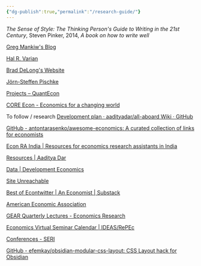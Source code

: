 ```yaml
---
{"dg-publish":true,"permalink":"/research-guide/"}
---
```


_The Sense of Style: The Thinking Person's Guide to Writing in the 21st Century_, Steven Pinker, 2014, _A book on how to write well_

[Greg Mankiw's Blog](https://gregmankiw.blogspot.com/)

[Hal R. Varian](https://people.ischool.berkeley.edu/~hal/)

[Brad DeLong's Website](https://web.archive.org/web/20000610173246/http://www.j-bradford-delong.net/Brad_De_Long's_Website.html)

[Jörn-Steffen Pischke](https://personal.lse.ac.uk/pischke/)

[Projects – QuantEcon](https://quantecon.org/projects/#filter=*)

[CORE Econ - Economics for a changing world](https://www.core-econ.org/)

To follow / research 
[Development plan · aadityadar/all-aboard Wiki · GitHub](https://github.com/aadityadar/all-aboard/wiki/Development-plan)

[GitHub - antontarasenko/awesome-economics: A curated collection of links for economists](https://github.com/antontarasenko/awesome-economics)

[Econ RA India | Resources for economics research assistants in India](https://aadityadar.com/econ_ra_india/)

[Resources | Aaditya Dar](https://aadityadar.com/resources/)

[Data | Development Economics](https://aadityadar.com/development_economics/)

[Site Unreachable](https://www.youtube.com/playlist?list=PLzxnLw9SwmcZC5vYA-0W3fsSzHtSoS3Qe)

[Best of Econtwitter | An Economist | Substack](https://www.bestofecontwitter.com/)

[American Economic Association](https://www.aeaweb.org/resources/students/other-resources)

[GEAR Quarterly Lectures - Economics Research](https://research.reading.ac.uk/economics/group-for-economic-analysis-at-reading-gear/gear-quarterly-lectures/)

[Economics Virtual Seminar Calendar | IDEAS/RePEc](https://ideas.repec.org/v/)

[Conferences - SERI](https://seri.network/conferences/)

[GitHub - efemkay/obsidian-modular-css-layout: CSS Layout hack for Obsidian](https://github.com/efemkay/obsidian-modular-css-layout)
